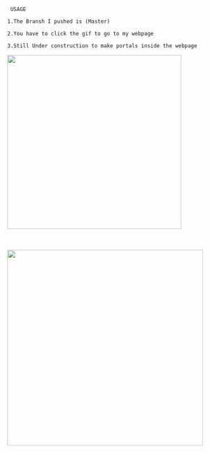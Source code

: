 <code> USAGE </code>
<p><code>1.The Bransh I pushed is (Master)</code></p>
<p><code>2.You have to click the gif to go to my webpage</code></p>
<p><code>3.Still Under construction to make portals inside the webpage</code></p>

<div id="header" align="Left">
<a href="https://loftyvirus.github.io/radiant.github.io/">
<img border="0"  src="https://media0.giphy.com/media/Ai6jGrjxJAp4Y8vVeF/200w.webp?cid=ecf05e473rd1hotbftyx9dhjt0xp8dn7jxdft802imlbf4ul&rid=200w.webp&ct=g" width="400" height="400"></a>
</div>
</p>
<br>
</br>
<img src="https://media1.giphy.com/media/lNY0a9aJgFcCaDn1nw/200w.webp?cid=ecf05e47dwawxgsvvjw7dxhdi0qndgo4fwdmfx3ehoz6crh3&rid=200w.webp&ct=g" height="450" width="450">


